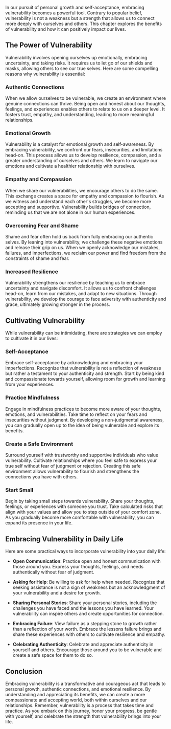 
In our pursuit of personal growth and self-acceptance, embracing vulnerability becomes a powerful tool. Contrary to popular belief, vulnerability is not a weakness but a strength that allows us to connect more deeply with ourselves and others. This chapter explores the benefits of vulnerability and how it can positively impact our lives.

The Power of Vulnerability
--------------------------

Vulnerability involves opening ourselves up emotionally, embracing uncertainty, and taking risks. It requires us to let go of our shields and masks, allowing others to see our true selves. Here are some compelling reasons why vulnerability is essential:

### Authentic Connections

When we allow ourselves to be vulnerable, we create an environment where genuine connections can thrive. Being open and honest about our thoughts, feelings, and experiences enables others to relate to us on a deeper level. It fosters trust, empathy, and understanding, leading to more meaningful relationships.

### Emotional Growth

Vulnerability is a catalyst for emotional growth and self-awareness. By embracing vulnerability, we confront our fears, insecurities, and limitations head-on. This process allows us to develop resilience, compassion, and a greater understanding of ourselves and others. We learn to navigate our emotions and cultivate a healthier relationship with ourselves.

### Empathy and Compassion

When we share our vulnerabilities, we encourage others to do the same. This exchange creates a space for empathy and compassion to flourish. As we witness and understand each other's struggles, we become more accepting and supportive. Vulnerability builds bridges of connection, reminding us that we are not alone in our human experiences.

### Overcoming Fear and Shame

Shame and fear often hold us back from fully embracing our authentic selves. By leaning into vulnerability, we challenge these negative emotions and release their grip on us. When we openly acknowledge our mistakes, failures, and imperfections, we reclaim our power and find freedom from the constraints of shame and fear.

### Increased Resilience

Vulnerability strengthens our resilience by teaching us to embrace uncertainty and navigate discomfort. It allows us to confront challenges head-on, learn from our mistakes, and adapt to new situations. Through vulnerability, we develop the courage to face adversity with authenticity and grace, ultimately growing stronger in the process.

Cultivating Vulnerability
-------------------------

While vulnerability can be intimidating, there are strategies we can employ to cultivate it in our lives:

### Self-Acceptance

Embrace self-acceptance by acknowledging and embracing your imperfections. Recognize that vulnerability is not a reflection of weakness but rather a testament to your authenticity and strength. Start by being kind and compassionate towards yourself, allowing room for growth and learning from your experiences.

### Practice Mindfulness

Engage in mindfulness practices to become more aware of your thoughts, emotions, and vulnerabilities. Take time to reflect on your fears and insecurities without judgment. By developing a non-judgmental awareness, you can gradually open up to the idea of being vulnerable and explore its benefits.

### Create a Safe Environment

Surround yourself with trustworthy and supportive individuals who value vulnerability. Cultivate relationships where you feel safe to express your true self without fear of judgment or rejection. Creating this safe environment allows vulnerability to flourish and strengthens the connections you have with others.

### Start Small

Begin by taking small steps towards vulnerability. Share your thoughts, feelings, or experiences with someone you trust. Take calculated risks that align with your values and allow you to step outside of your comfort zone. As you gradually become more comfortable with vulnerability, you can expand its presence in your life.

Embracing Vulnerability in Daily Life
-------------------------------------

Here are some practical ways to incorporate vulnerability into your daily life:

* **Open Communication**: Practice open and honest communication with those around you. Express your thoughts, feelings, and needs authentically without fear of judgment.

* **Asking for Help**: Be willing to ask for help when needed. Recognize that seeking assistance is not a sign of weakness but an acknowledgment of your vulnerability and a desire for growth.

* **Sharing Personal Stories**: Share your personal stories, including the challenges you have faced and the lessons you have learned. Your vulnerability can inspire others and create opportunities for connection.

* **Embracing Failure**: View failure as a stepping stone to growth rather than a reflection of your worth. Embrace the lessons failure brings and share these experiences with others to cultivate resilience and empathy.

* **Celebrating Authenticity**: Celebrate and appreciate authenticity in yourself and others. Encourage those around you to be vulnerable and create a safe space for them to do so.

Conclusion
----------

Embracing vulnerability is a transformative and courageous act that leads to personal growth, authentic connections, and emotional resilience. By understanding and appreciating its benefits, we can create a more compassionate and accepting world, both within ourselves and our relationships. Remember, vulnerability is a process that takes time and practice. As you embark on this journey, honor your progress, be gentle with yourself, and celebrate the strength that vulnerability brings into your life.
